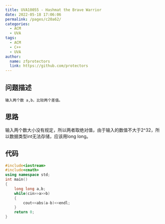 ```yaml
---
title: UVA10055 - Hashmat the Brave Warrior
date: 2022-05-18 17:06:06
permalink: /pages/c20a62/
categories: 
  - ACM
  - UVA
tags: 
  - ACM
  - C++
  - UVA
author: 
  name: zfprotectors
  link: https://github.com/protectors
---
```

## 问题描述
	输入两个数 a,b，比较两个差值。

## 思路

 输入两个数大小没有规定，所以两者取绝对值，由于输入的数值不大于2^32，所以数据类型int无法存储，应该用long long。

## 代码

```c++
#include<iostream>
#include<cmath>
using namespace std;
int main()
{
    long long a,b;
    while(cin>>a>>b)
    {
        cout<<abs(a-b)<<endl;
    }
    return 0;
}
```
